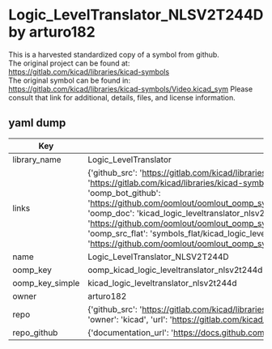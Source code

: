 # Logic_LevelTranslator_NLSV2T244D by arturo182  
This is a harvested standardized copy of a symbol from github.  
The original project can be found at:  
https://gitlab.com/kicad/libraries/kicad-symbols  
The original symbol can be found in:
https://gitlab.com/kicad/libraries/kicad-symbols/Video.kicad_sym
Please consult that link for additional, details, files, and license information.  
## yaml dump  
| Key | Value |  
| --- | --- |  
| library_name | Logic_LevelTranslator |  
| links | {'github_src': 'https://gitlab.com/kicad/libraries/kicad-symbols/Video.kicad_sym', 'github_src_repo': 'https://gitlab.com/kicad/libraries/kicad-symbols', 'oomp_bot': 'kicad_logic_leveltranslator_nlsv2t244d/working', 'oomp_bot_github': 'https://github.com/oomlout/oomlout_oomp_symbol_bot/tree/main/kicad_logic_leveltranslator_nlsv2t244d/working', 'oomp_doc': 'kicad_logic_leveltranslator_nlsv2t244d/working', 'oomp_doc_github': 'https://github.com/oomlout/oomlout_oomp_symbol_doc/tree/main/kicad_logic_leveltranslator_nlsv2t244d/working', 'oomp_src_flat': 'symbols_flat/kicad_logic_leveltranslator_nlsv2t244d/working', 'oomp_src_flat_github': 'https://github.com/oomlout/oomlout_oomp_symbol_src/tree/main/kicad_logic_leveltranslator_nlsv2t244d/working'} |  
| name | Logic_LevelTranslator_NLSV2T244D |  
| oomp_key | oomp_kicad_logic_leveltranslator_nlsv2t244d |  
| oomp_key_simple | kicad_logic_leveltranslator_nlsv2t244d |  
| owner | arturo182 |  
| repo | {'github_src': 'https://gitlab.com/kicad/libraries/kicad-symbols/Video.kicad_sym', 'name': 'libraries/kicad-symbols', 'owner': 'kicad', 'url': 'https://gitlab.com/kicad/libraries/kicad-symbols'} |  
| repo_github | {'documentation_url': 'https://docs.github.com/rest/repos/repos#get-a-repository', 'message': 'Not Found'} |  

